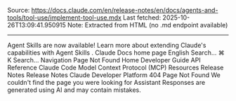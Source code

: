 Source: https://docs.claude.com/en/release-notes/en/docs/agents-and-tools/tool-use/implement-tool-use.mdx
Last fetched: 2025-10-26T13:09:41.950915
Note: Extracted from HTML (no .md endpoint available)

---

Agent Skills are now available!
Learn more about extending Claude's capabilities with Agent Skills
.
Claude Docs
home page
English
Search...
⌘
K
Search...
Navigation
Page Not Found
Home
Developer Guide
API Reference
Claude Code
Model Context Protocol (MCP)
Resources
Release Notes
Release Notes
Claude Developer Platform
404
Page Not Found
We couldn't find the page you were looking for
Assistant
Responses are generated using AI and may contain mistakes.